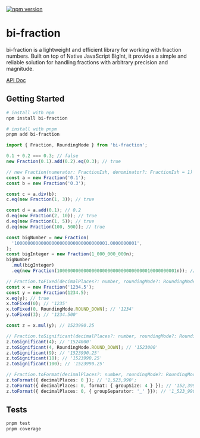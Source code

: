 [![npm version](https://badge.fury.io/js/bi-fraction.svg)](https://badge.fury.io/js/bi-fraction)

# bi-fraction

bi-fraction is a lightweight and efficient library for working with fraction numbers. Built on top of Native JavaScript BigInt, it provides a simple and reliable solution for handling fractions with arbitrary precision and magnitude.

[API Doc](https://logan272.github.io/bi-fraction/api/)

## Getting Started

```sh
# install with npm
npm install bi-fraction

# install with pnpm
pnpm add bi-fraction

```

```ts
import { Fraction, RoundingMode } from 'bi-fraction';

0.1 + 0.2 === 0.3; // false
new Fraction(0.1).add(0.2).eq(0.3); // true

// new Fraction(numerator: FractionIsh, denominator?: FractionIsh = 1)
const a = new Fraction('0.1');
const b = new Fraction('0.3');

const c = a.div(b);
c.eq(new Fraction(1, 3)); // true

const d = a.add(0.1); // 0.2
d.eq(new Fraction(2, 10)); // true
d.eq(new Fraction(1, 5)); // true
d.eq(new Fraction(100, 500)); // true

const bigNumber = new Fraction(
  '10000000000000000000000000000000001.0000000001',
);
const bigInteger = new Fraction(1_000_000_000n);
bigNumber
  .mul(bigInteger)
  .eq(new Fraction(100000000000000000000000000000000010000000001n)); // true

// Fraction.toFixed(decimalPlaces?: number, roundingMode?: RoundingMode)
const x = new Fraction('1234.5');
const y = new Fraction(1234.5);
x.eq(y); // true
x.toFixed(0); // '1235'
x.toFixed(0, RoundingMode.ROUND_DOWN); // '1234'
y.toFixed(3); // '1234.500'

const z = x.mul(y); // 1523990.25

// Fraction.toSignificant(decimalPlaces?: number, roundingMode?: RoundingMode)
z.toSignificant(4); // '1524000'
z.toSignificant(4, RoundingMode.ROUND_DOWN); // '1523000'
z.toSignificant(9); // '1523990.25'
z.toSignificant(18); // '1523990.25'
z.toSignificant(100); // '1523990.25'

// Fraction.toFormat(decimalPlaces?: number, roundingMode?: RoundingMode, format?: Format)
z.toFormat({ decimalPlaces: 0 }); // '1,523,990';
z.toFormat({ decimalPlaces: 0, format: { groupSize: 4 } }); // '152,3990'
z.toFormat({ decimalPlaces: 0, { groupSeparator: '_' }}); // '1_523_990'
```

## Tests

```sh
pnpm test
pnpm coverage
```
